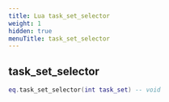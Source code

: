 ```yaml
---
title: Lua task_set_selector
weight: 1
hidden: true
menuTitle: task_set_selector
---
```

## task_set_selector
```lua
eq.task_set_selector(int task_set) -- void
```